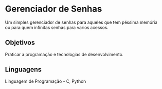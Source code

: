 # Gerenciador de Senhas
Um simples gerenciador de senhas para aqueles que tem péssima memória ou para quem infinitas senhas para varios acessos.
## Objetivos
Praticar a programação e tecnologias de desenvolvimento.
## Linguagens
Linguagem de Programação - C, Python
